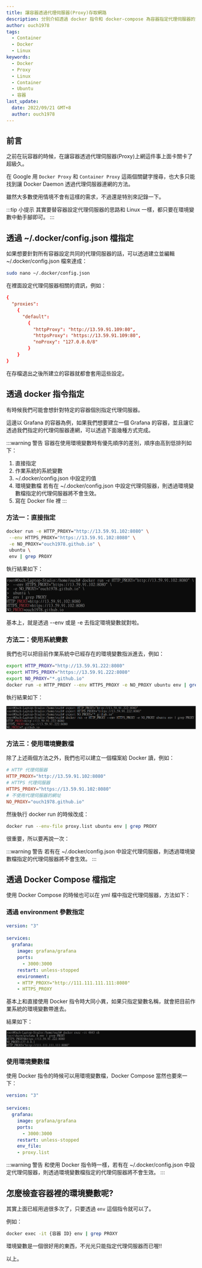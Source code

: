 ```yaml
---
title: 讓容器透過代理伺服器(Proxy)存取網路
description: 分別介紹透過 docker 指令和 docker-compose 為容器指定代理伺服器的方法。
author: ouch1978
tags: 
  - Container
  - Docker
  - Linux
keywords:
  - Docker
  - Proxy
  - Linux 
  - Container
  - Ubuntu
  - 容器
last_update:
  date: 2022/09/21 GMT+8
  author: ouch1978  
---
```


## 前言

之前在玩容器的時候，在讓容器透過代理伺服器(Proxy)上網這件事上面卡關卡了超級久。

在 Google 用 `Docker Proxy` 和 `Container Proxy` 這兩個關鍵字搜尋，也大多只能找到讓 Docker Daemon 透過代理伺服器連網的方法。

雖然大多數使用情境不會有這樣的需求，不過還是特別來記錄一下。

:::tip 小提示
其實要替容器設定代理伺服器的思路和 Linux 一樣，都只要在環境變數中動手腳即可。
:::

## 透過 ~/.docker/config.json 檔指定

如果想要針對所有容器設定共同的代理伺服器的話，可以透過建立並編輯 ~/.docker/config.json 檔來達成：

```sh  
sudo nano ~/.docker/config.json
```

在裡面設定代理伺服器相關的資訊，例如：

```toml title="~/.docker/config.json"
{ 
  "proxies":
    { 
      "default": 
        { 
          "httpProxy": "http://13.59.91.109:80", 
          "httpsProxy": "https://13.59.91.109:80", 
          "noProxy": "127.0.0.0/8" 
        } 
    } 
}
```

在存檔退出之後所建立的容器就都會套用這些設定。

## 透過 docker 指令指定

有時候我們可能會想針對特定的容器個別指定代理伺服器。

這邊以 Grafana 的容器為例，如果我們想要建立一個 Grafana 的容器，並且讓它透過我們指定的代理伺服器連網，可以透過下面幾種方式完成。

:::warning 警告
容器在使用環境變數時有優先順序的差別，順序由高到低排列如下：
1. 直接指定
2. 作業系統的系統變數
3. ~/.docker/config.json 中設定的值
4. 環境變數檔
若有在 ~/.docker/config.json 中設定代理伺服器，則透過環境變數檔指定的代理伺服器將不會生效。
5. 寫在 Docker file 裡
:::

### 方法一：直接指定

```sh
docker run -e HTTP_PROXY="http://13.59.91.102:8080" \
 --env HTTPS_PROXY="https://13.59.91.102:8080" \
 -e NO_PROXY="ouch1978.github.io" \
 ubuntu \
 env | grep PROXY
```

執行結果如下：

![直接指定環境變數](set-environment-variable-directly.png "直接指定環境變數")

基本上，就是透過 --env 或是 -e 去指定環境變數就對啦。

### 方法二：使用系統變數

我們也可以把目前作業系統中已經存在的環境變數指派進去，例如：

```sh
export HTTP_PROXY="http://13.59.91.222:8080"
export HTTPS_PROXY="https://13.59.91.222:8080"
export NO_PROXY="*.github.io"
docker run -e HTTP_PROXY --env HTTPS_PROXY -e NO_PROXY ubuntu env | grep PROXY
```

執行結果如下：

![使用作業系統的環境變數](pass-os-environment-variable.png "使用作業系統的環境變數")

### 方法三：使用環境變數檔

除了上述兩個方法之外，我們也可以建立一個檔案給 Docker 讀，例如：

```toml title="proxy.list"
# HTTP 代理伺服器
HTTP_PROXY="http://13.59.91.102:8080"
# HTTPS 代理伺服器
HTTPS_PROXY="https://13.59.91.102:8080"
# 不使用代理伺服器的網址
NO_PROXY="ouch1978.github.io"
```

然後執行 docker run 的時候改成：

```sh
docker run --env-file proxy.list ubuntu env | grep PROXY
```

很重要，所以要再說一次：

:::warning 警告
若有在 ~/.docker/config.json 中設定代理伺服器，則透過環境變數檔指定的代理伺服器將不會生效。
:::

## 透過 Docker Compose 檔指定

使用 Docker Compose 的時候也可以在 yml 檔中指定代理伺服器，方法如下：

### 透過 environment 參數指定

```yml title="docker-compose.yml"
version: "3"

services:
  grafana:
    image: grafana/grafana
    ports:
      - 3000:3000
    restart: unless-stopped
    environment:
    - HTTP_PROXY="http://111.111.111.111:8080"
    - HTTPS_PROXY
```

基本上和直接使用 Docker 指令時大同小異，如果只指定變數名稱，就會把目前作業系統的環境變數帶進去。

結果如下：

![透過 Docker Compose 檔指令代理伺服器](set-proxy-in-docker-compose.png "透過 Docker Compose 檔指令代理伺服器")

### 使用環境變數檔

使用 Docker 指令的時候可以用環境變數檔，Docker Compose 當然也要來一下：

```yml title="docker-compose.yml"
version: "3"

services:
  grafana:
    image: grafana/grafana
    ports:
      - 3000:3000
    restart: unless-stopped
    env_file:
    - proxy.list
```

:::warning 警告
和使用 Docker 指令時一樣，若有在 ~/.docker/config.json 中設定代理伺服器，則透過環境變數檔指定的代理伺服器將不會生效。
:::

## 怎麼檢查容器裡的環境變數呢?

其實上面已經用過很多次了，只要透過 `env` 這個指令就可以了。

例如：

```sh
docker exec -it {容器 ID} env | grep PROXY
```

環境變數是一個很好用的東西，不光光只能指定代理伺服器而已喔!!

以上。
